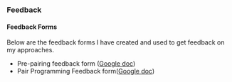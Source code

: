 ### Feedback ###


#### Feedback Forms
Below are the feedback forms I have created and used to get feedback on my approaches.
- Pre-pairing feedback form ([Google doc](https://forms.gle/vkC8PdTz4ebwof7m6))
- Pair Programming Feedback form([Google doc](https://forms.gle/czGu2WT3dbrDBPKF9))
